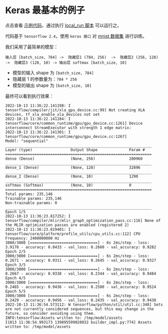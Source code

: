 # Keras 最基本的例子

点击查看 [示例代码](https://github.com/silenceli/learning/tree/master/tf2_usage/basic_1/main.py)，通过执行 [local_run 脚本](https://github.com/silenceli/learning/tree/master/tf2_usage/basic_1/local_run.sh) 可以运行之。

代码基于 `tensorflow 2.4`，使用 `keras 接口` 对 [mnist 数据集](http://yann.lecun.com/exdb/mnist/) 进行训练。

我们采用了最简单的模型：

`输入层 [batch_size, 784] ->  隐藏层1 (784, 256)  ->  隐藏层2 (256, 128)  ->  隐藏层3 (128, 10) -> 输出层 softmax [batch_size, 10]`

- 模型的输入 shape 为 `[batch_size, 784]`
- 隐藏层 1 的参数量为：`784 * 256`
- 模型的输出 shape 为 `[batch_size, 10]`

最终可以看到执行效果：

```
2022-10-13 11:36:22.141198: I tensorflow/compiler/jit/xla_gpu_device.cc:99] Not creating XLA devices, tf_xla_enable_xla_devices not set
2022-10-13 11:36:22.141284: I tensorflow/core/common_runtime/gpu/gpu_device.cc:1261] Device interconnect StreamExecutor with strength 1 edge matrix:
2022-10-13 11:36:22.141301: I tensorflow/core/common_runtime/gpu/gpu_device.cc:1267]      
Model: "sequential"
_________________________________________________________________
Layer (type)                 Output Shape              Param #   
=================================================================
dense (Dense)                (None, 256)               200960    
_________________________________________________________________
dense_1 (Dense)              (None, 128)               32896     
_________________________________________________________________
dense_2 (Dense)              (None, 10)                1290      
_________________________________________________________________
softmax (Softmax)            (None, 10)                0         
=================================================================
Total params: 235,146
Trainable params: 235,146
Non-trainable params: 0
_________________________________________________________________
Epoch 1/5
2022-10-13 11:36:23.817252: I tensorflow/compiler/mlir/mlir_graph_optimization_pass.cc:116] None of the MLIR optimization passes are enabled (registered 2)
2022-10-13 11:36:23.819401: I tensorflow/core/platform/profile_utils/cpu_utils.cc:112] CPU Frequency: 2400000000 Hz
3000/3000 [==============================] - 6s 2ms/step - loss: 3.9178 - accuracy: 0.8433 - val_loss: 0.2660 - val_accuracy: 0.9282
Epoch 2/5
3000/3000 [==============================] - 6s 2ms/step - loss: 0.2671 - accuracy: 0.9311 - val_loss: 0.2645 - val_accuracy: 0.9327
Epoch 3/5
3000/3000 [==============================] - 6s 2ms/step - loss: 0.2667 - accuracy: 0.9338 - val_loss: 0.2344 - val_accuracy: 0.9484
Epoch 4/5
3000/3000 [==============================] - 6s 2ms/step - loss: 0.2465 - accuracy: 0.9436 - val_loss: 0.2580 - val_accuracy: 0.9524
Epoch 5/5
3000/3000 [==============================] - 6s 2ms/step - loss: 0.2429 - accuracy: 0.9456 - val_loss: 0.2435 - val_accuracy: 0.9438
2022-10-13 11:36:54.573112: W tensorflow/python/util/util.cc:348] Sets are not currently considered sequences, but this may change in the future, so consider avoiding using them.
INFO:tensorflow:Assets written to: /tmp/model/assets
I1013 11:36:54.993173 139895599028032 builder_impl.py:774] Assets written to: /tmp/model/assets
```
